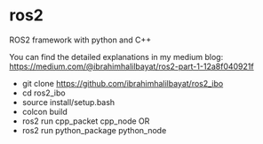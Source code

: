 # ros2
ROS2 framework with python and C++

You can find the detailed explanations in my medium blog: https://medium.com/@ibrahimhalilbayat/ros2-part-1-12a8f040921f

- git clone https://github.com/ibrahimhalilbayat/ros2_ibo
- cd ros2_ibo
- source install/setup.bash
- colcon build
- ros2 run cpp_packet cpp_node
OR
- ros2 run python_package python_node
